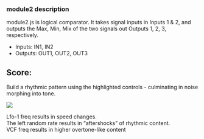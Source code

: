 ### module2 description
module2.js is logical comparator. It takes signal inputs in Inputs 1 & 2, and outputs the Max, Min, Mix of the two signals out Outputs 1, 2, 3, respectively. 

- Inputs: IN1, IN2
- Outputs: OUT1, OUT2, OUT3

## Score:

Build a rhythmic pattern using the highlighted controls - culminating in noise morphing into tone.

<img src="https://i.imgur.com/PRBBGu9.png">

Lfo-1 freq results in speed changes.<br/>
The left random rate results in “aftershocks” of rhythmic content.<br/>
VCF freq results in higher overtone-like content